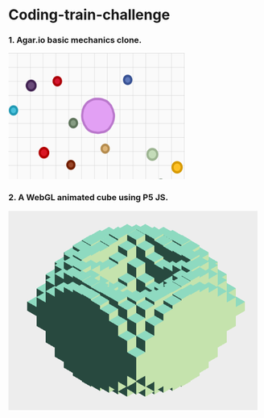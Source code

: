 # Coding-train-challenge

### 1. Agar.io basic mechanics clone.
<img src="https://github.com/Steve0929/Coding-train-challenge/blob/master/Agar/agarClone.png" height="250px" width="350px"/>

### 2. A WebGL animated cube using P5 JS. 
<img src="https://github.com/Steve0929/Coding-train-challenge/blob/master/WaveCube/webglcube.png"/>
